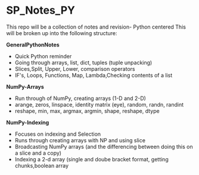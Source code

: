 # SP_Notes_PY
This repo will be a collection of notes and revision- Python centered
This will be broken up into the following structure:


<b>GeneralPythonNotes</b>
- Quick Python reminder
- Going through arrays, list, dict, tuples (tuple unpacking)
- Slices,Split, Upper, Lower, comparison operators
- IF's, Loops, Functions, Map, Lambda,Checking contents of a list

<b>NumPy-Arrays</b>
- Run through of NumPy, creating arrays (1-D and 2-D)
- arange, zeros, linspace, identity matrix (eye), random, randn, randint
- reshape, min, max, argmax, argmin, shape, reshape, dtype

<b>NumPy-Indexing</b>
- Focuses on indexing and Selection
- Runs through creating arrays with NP and using slice
- Broadcasting NumPy arrays (and the differencing between doing this on a slice and a copy)
- Indexing a 2-d array (single and doube bracket format, getting chunks,boolean array
